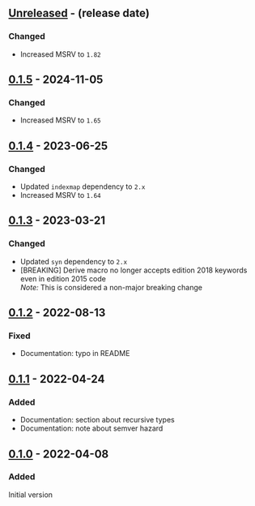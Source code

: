 <!-- next-header -->

## [Unreleased] - (release date)

### Changed

- Increased MSRV to `1.82`

## [0.1.5] - 2024-11-05

### Changed

- Increased MSRV to `1.65`

## [0.1.4] - 2023-06-25

### Changed

- Updated `indexmap` dependency to `2.x`
- Increased MSRV to `1.64`

## [0.1.3] - 2023-03-21

### Changed

- Updated `syn` dependency to `2.x`
- [BREAKING] Derive macro no longer accepts edition 2018 keywords even in edition 2015 code\
  *Note:* This is considered a non-major breaking change

## [0.1.2] - 2022-08-13

### Fixed

- Documentation: typo in README

## [0.1.1] - 2022-04-24

### Added

- Documentation: section about recursive types
- Documentation: note about semver hazard

## [0.1.0] - 2022-04-08

### Added

Initial version

<!-- next-url -->
[Unreleased]: https://github.com/matthias-stemmler/funcmap/compare/v0.1.5...HEAD
[0.1.5]: https://github.com/matthias-stemmler/funcmap/compare/v0.1.4...v0.1.5
[0.1.4]: https://github.com/matthias-stemmler/funcmap/compare/v0.1.3...v0.1.4
[0.1.3]: https://github.com/matthias-stemmler/funcmap/compare/v0.1.2...v0.1.3
[0.1.2]: https://github.com/matthias-stemmler/funcmap/compare/v0.1.1...v0.1.2
[0.1.1]: https://github.com/matthias-stemmler/funcmap/compare/v0.1.0...v0.1.1
[0.1.0]: https://github.com/matthias-stemmler/funcmap/tree/v0.1.0
